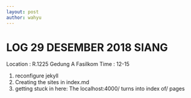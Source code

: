 ```yaml
---
layout: post
author: wahyu
---
```



# LOG 29 DESEMBER 2018 SIANG

Location : R.1225 Gedung A Fasilkom
Time : 12-15

1. reconfigure jekyll
2. Creating the sites in index.md
3. getting stuck in here:
   The localhost:4000/ turns into index of/ pages

	